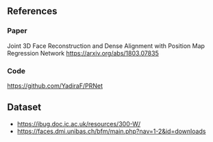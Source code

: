 ## References
### Paper
Joint 3D Face Reconstruction and Dense Alignment with Position Map Regression Network https://arxiv.org/abs/1803.07835

### Code
https://github.com/YadiraF/PRNet

## Dataset
- https://ibug.doc.ic.ac.uk/resources/300-W/
- https://faces.dmi.unibas.ch/bfm/main.php?nav=1-2&id=downloads
